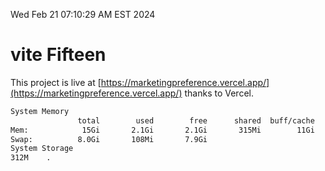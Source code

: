 Wed Feb 21 07:10:29 AM EST 2024

# vite Fifteen


This project is live at [https://marketingpreference.vercel.app/](https://marketingpreference.vercel.app/) thanks to Vercel.

```bash
System Memory
               total        used        free      shared  buff/cache   available
Mem:            15Gi       2.1Gi       2.1Gi       315Mi        11Gi        13Gi
Swap:          8.0Gi       108Mi       7.9Gi
System Storage
312M	.
```
```bash
